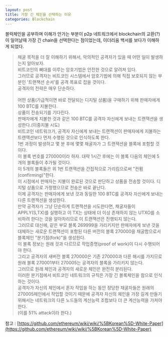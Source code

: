 ```yaml
---
layout: post
title: 가장 긴 체인을 선택하는 이유
categories: Blockchain
---
```


블럭체인을 공부하며 이해가 안가는 부분이
p2p 네트워크에서 blockchain의 교환(?)이 일어날때
가장 긴 chain을 선택한다는 점이었는데,
이더리움 백서를 보다가 이해하게 되었다.

> 채굴 목적을 더 잘 이해하기 위해서, 악의적인 공격자가 있을 때 어떤 일이 발생하는지 알아보자. <br>
> 비트코인의 뼈대를 이루는 암호기법은 안전한 것으로 알려져 있다. <br>
> 그러므로 공격자는 비트코인 시스템에서 암호기법에 의해 직접 보호되지 않는 부분인 '트랜잭션 순서'를 공격 목표로 잡을 것이다. <br>
> 공격자의 전략은 매우 단순하다.<br><br>
> 어떤 상품(가급적이면 바로 전달되는 디지털 상품)을 구매하기 위해 판매자에게 100 BTC를 지불한다. <br>
> 상품이 전송되기를 기다린다. <br>
> 판매자에게 지불한 것과 같은 100 BTC를 공격자 자신에게 보내는 트랜잭션을 생성한다.(이중지불 시도) <br>
> 비트코인 네트워크가, 공격자 자신에게 보내는 트랜잭션이 판매자에게 지불하는 트랜잭션보다 먼저 수행된 것으로 인식하도록 한다. <br>
> 1번 과정이 발생하고 몇 분 후에 몇몇 채굴자가 그 트랜잭션을 블록에 포함할 것이다. <br>
> 이 블록 번호를 270000이라 하자. 대략 1시간 후에는 이 블록 다음의 체인에 5개의 블록들이 추가될 것이다. <br>
> 이 5개의 블록들은 위 1번 트랜잭션을 간접적으로 가리킴으로써 "컨펌(confirming)"한다. <br>
> 이 시점에서 판매자는 지불이 완료된 것으로 판단하고 상품을 전송할 것이다. 디지털 상품으로 가정했으므로 전송은 바로 끝난다. <br>
> 이제 공격자는 판매자에게 보낸 것과 동일한 100 BTC를 공격자 자신에게 보내는 다른 트랜잭션을 생성한다. <br>
> 만약 공격자가 그냥 단순하게 트랜잭션을 시도한다면, 채굴자들이 APPLY(S,TX)를 실행하고 이 TX는 상태에 더 이상 존재하지 않는 UTXO를 소비하려 한다는 것을 알아차리므로 이 트랜잭션은 진행되지 않는다. <br>
> 그러므로 대신에, 같은 부모 블록 269999을 가리키지만 판매자에게 보낸 것을 대체하는 새로운 트랜잭션이 포함된 다른 버전의 블록 270000을 채굴함으로서 블록체인 "분기점(fork)"을 생성한다. <br>
> 이 블록 정보는 원래 것과 다르므로 작업증명(proof of work)이 다시 수행되어야 한다. <br>
> 그리고 공격자의 새버전 블록 270000은 기존 270000과 다른 해시를 가지므로 원래 블록 270001부터 270005는 공격자의 블록을 가리키지 않는다. <br>
> 그러므로 원래 체인과 공격자의 새로운 체인은 완전히 분리된다. <br>
> 이러한 분기점에서 비트코인 네트워크의 규칙은 가장 긴 블록체인을 참으로 인식하는 것이다. <br>
> 공격자가 자신의 체인에서 혼자 작업을 하는 동안 정당한 채굴자들은 원래의 270005체인에서 작업할 것이기 때문에 공격자 자신의 체인을 가장 길게 만들기 위해서는 네트워크의 다른 노드들의 계산능력 조합보다 더 큰 계산능력을 가져야 한다. <br>
> (이를 51% attack이라 한다.) <br>

참고 : [https://github.com/ethereum/wiki/wiki/%5BKorean%5D-White-Paper](https://github.com/ethereum/wiki/wiki/%5BKorean%5D-White-Paper)